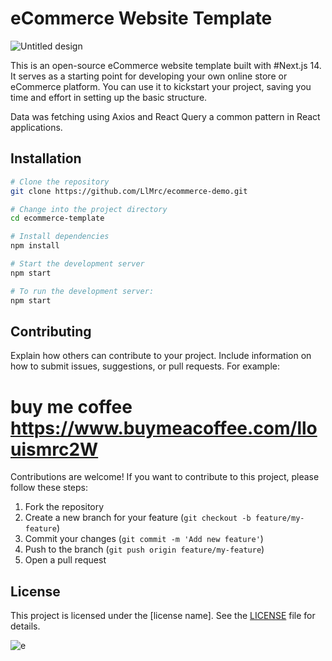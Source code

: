 
# eCommerce Website Template
![Untitled design](https://github.com/LlMrc/ecommerce-demo/assets/90993312/18d92f09-1a49-428b-a290-2b45799be86d)

This is an open-source eCommerce website template built with #Next.js 14. It serves as a starting point for developing your own online store or eCommerce platform. You can use it to kickstart your project, saving you time and effort in setting up the basic structure.

 Data was fetching using Axios and React Query a common pattern in React applications. 

## Installation


```bash
# Clone the repository
git clone https://github.com/LlMrc/ecommerce-demo.git

# Change into the project directory
cd ecommerce-template

# Install dependencies
npm install

# Start the development server
npm start
```


```bash
# To run the development server:
npm start
```

## Contributing

Explain how others can contribute to your project. Include information on how to submit issues, suggestions, or pull requests. For example:
# buy me coffee https://www.buymeacoffee.com/llouismrc2W
Contributions are welcome! If you want to contribute to this project, please follow these steps:

1. Fork the repository
2. Create a new branch for your feature (`git checkout -b feature/my-feature`)
3. Commit your changes (`git commit -m 'Add new feature'`)
4. Push to the branch (`git push origin feature/my-feature`)
5. Open a pull request

## License

This project is licensed under the [license name]. See the [LICENSE](LICENSE) file for details.

![e](https://github.com/LlMrc/ecommerce-demo/assets/90993312/e2806943-ea01-4c55-9a47-d40189c3060e)
